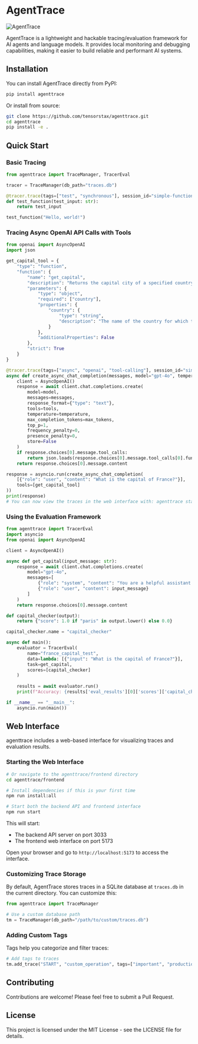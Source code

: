 # AgentTrace

![AgentTrace]([https://i.imgur.com/DFtbGu0.png](https://i.imgur.com/OAoerbl.png))

AgentTrace is a lightweight and hackable tracing/evaluation framework for AI agents and language models. It provides local monitoring and debugging capabilities, making it easier to build reliable and performant AI systems.

## Installation

You can install AgentTrace directly from PyPI:

```bash
pip install agenttrace
```

Or install from source:

```bash
git clone https://github.com/tensorstax/agenttrace.git
cd agenttrace
pip install -e .
```


## Quick Start

### Basic Tracing

```python
from agenttrace import TraceManager, TracerEval

tracer = TraceManager(db_path="traces.db")

@tracer.trace(tags=["test", "synchronous"], session_id="simple-function-test")
def test_function(test_input: str):
    return test_input

test_function("Hello, world!")
```

### Tracing Async OpenAI API Calls with Tools

```python
from openai import AsyncOpenAI
import json

get_capital_tool = {
    "type": "function",
    "function": {
        "name": "get_capital",
        "description": "Returns the capital city of a specified country",
        "parameters": {
            "type": "object",
            "required": ["country"],
            "properties": {
                "country": {
                    "type": "string",
                    "description": "The name of the country for which to find the capital"
                }
            },
            "additionalProperties": False
        },
        "strict": True
    }
}

@tracer.trace(tags=["async", "openai", "tool-calling"], session_id="simple-openai-tool-calling-test")
async def create_async_chat_completion(messages, model="gpt-4o", temperature=1, max_tokens=2048, tools=None):
    client = AsyncOpenAI()
    response = await client.chat.completions.create(
        model=model,
        messages=messages,
        response_format={"type": "text"},
        tools=tools,
        temperature=temperature,
        max_completion_tokens=max_tokens,
        top_p=1,
        frequency_penalty=0,
        presence_penalty=0,
        store=False
    )
    if response.choices[0].message.tool_calls:
        return json.loads(response.choices[0].message.tool_calls[0].function.arguments)
    return response.choices[0].message.content

response = asyncio.run(create_async_chat_completion(
    [{"role": "user", "content": "What is the capital of France?"}],
    tools=[get_capital_tool]
))
print(response)
# You can now view the traces in the web interface with: agenttrace start
```

### Using the Evaluation Framework

```python
from agenttrace import TracerEval
import asyncio
from openai import AsyncOpenAI

client = AsyncOpenAI()

async def get_capital(input_message: str):
    response = await client.chat.completions.create(
        model="gpt-4o",
        messages=[
            {"role": "system", "content": "You are a helpful assistant."},
            {"role": "user", "content": input_message}
        ]
    )
    return response.choices[0].message.content

def capital_checker(output):
    return {"score": 1.0 if "paris" in output.lower() else 0.0}

capital_checker.name = "capital_checker"

async def main():
    evaluator = TracerEval(
        name="france_capital_test",
        data=lambda: [{"input": "What is the capital of France?"}],
        task=get_capital,
        scores=[capital_checker]
    )
    
    results = await evaluator.run()
    print(f"Accuracy: {results['eval_results'][0]['scores']['capital_checker']['score']}")

if __name__ == "__main__":
    asyncio.run(main())
```

## Web Interface

agenttrace includes a web-based interface for visualizing traces and evaluation results.

### Starting the Web Interface


```bash
# Or navigate to the agenttrace/frontend directory
cd agenttrace/frontend

# Install dependencies if this is your first time
npm run install:all

# Start both the backend API and frontend interface
npm run start
```

This will start:
- The backend API server on port 3033
- The frontend web interface on port 5173

Open your browser and go to `http://localhost:5173` to access the interface.


### Customizing Trace Storage

By default, AgentTrace stores traces in a SQLite database at `traces.db` in the current directory. You can customize this:

```python
from agenttrace import TraceManager

# Use a custom database path
tm = TraceManager(db_path="/path/to/custom/traces.db")
```

### Adding Custom Tags

Tags help you categorize and filter traces:

```python
# Add tags to traces
tm.add_trace("START", "custom_operation", tags=["important", "production", "v2"])
```

## Contributing

Contributions are welcome! Please feel free to submit a Pull Request.

## License

This project is licensed under the MIT License - see the LICENSE file for details. 
